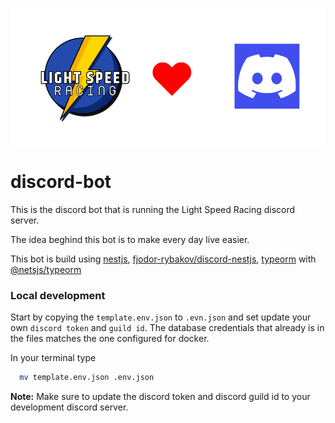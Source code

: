 ![Light Speed Racing loved Discord](./docs/light-speed-racing-loves-discord.png)

# discord-bot
This is the discord bot that is running the Light Speed Racing discord server.

The idea beghind this bot is to make every day live easier.

This bot is build using [nestjs](https://nestjs.com/), [fjodor-rybakov/discord-nestjs](https://github.com/fjodor-rybakov/discord-nestjs), [typeorm](https://typeorm.io/) with [@netsjs/typeorm](https://docs.nestjs.com/techniques/database)

### Local development
Start by copying the `template.env.json` to `.evn.json` and set update your own `discord token` and `guild id`. The database credentials that already is in the files matches the one configured for docker.

In your terminal type
```sh
  mv template.env.json .env.json
```
**Note:** Make sure to update the discord token and discord guild id to your development discord server.

